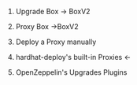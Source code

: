 1. Upgrade Box -> BoxV2
2. Proxy  Box
        ->BoxV2

1. Deploy a Proxy manually
2. hardhat-deploy's built-in Proxies <-
3. OpenZeppelin's Upgrades Plugins